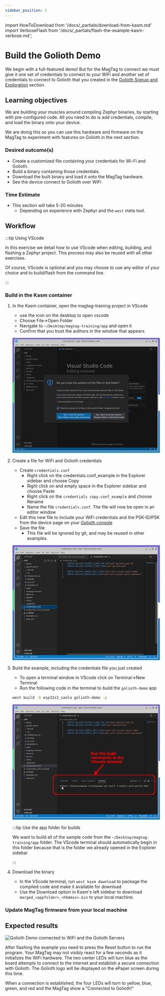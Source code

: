```yaml
---
sidebar_position: 2
---
```


import HowToDownload from '/docs/\_partials/download-from-kasm.md'
import VerboseFlash from '/docs/\_partials/flash-the-example-kasm-verbose.md';

# Build the Golioth Demo

We begin with a full-featured demo! But for the MagTag to connect we must give
it one set of credentials to connect to your WiFi and another set of
credentials to connect to Golioth that you created in the [Golioth Signup and
Exploration](/docs/golioth-intro/signup) section.

## Learning objectives

We are building your muscles around compiling Zephyr binaries, by starting with
pre-configured code. All you need to do is add credentials, compile, and load
the binary onto your device.

We are doing this so you can use this hardware and firmware on the MagTag to
experiment with features on Golioth in the next section.

### Desired outcome(s)

* Create a customized file containing your credentials for Wi-Fi and Golioth.
* Build a binary containing those credentials.
* Download the built binary and load it onto the MagTag hardware.
* See the device connect to Golioth over WiFi

### Time Estimate

* This section will take 5-20 minutes
  * Depending on experience with Zephyr and the `west` meta tool.

## Workflow

:::tip Using VScode

In this exercise we detail how to use VScode when editing, building, and
flashing a Zephyr project. This process may also be reused with all other
exercises.

Of course, VScode is optional and you may choose to use any editor of your
choice and to build/flash from the command line.

:::

### Build in the Kasm container

1. In the Kasm container, open the magtag-training project in VScode

    * use the icon on the desktop to open vscode
    * Choose File&rarr;Open Folder
    * Navigate to `~/Desktop/magtag-training/app` and open it
    * Confirm that you trust the authors in the window that appears

    ![Open magtag-training/app folder in VScode](assets/kasm-vscode-open-folder-trust.png)

2. Create a file for WiFi and Golioth credentials

    * Create `credentials.conf`
      * Right click on the credentials.conf_example in the Explorer sidebar and
        choose Copy
      * Right click on and empty space in the Explorer sidebar and choose Paste
      * Right click on the `credentials copy.conf_example` and choose Rename
      * Name the file `credentials.conf`. The file will now be open in an editor
        window
    * Edit this new file to include your WiFi credentials and the PSK-ID/PSK
      from the device page on your [Golioth
      console](https://console.golioth.io/)
    * Save the file
      * This file will be ignored by git, and may be reused in other examples.

    ![Create a credentials file](assets/kasm-vscode-credentials.png)

3. Build the example, including the credentials file you just created

    * To open a terminal window in VScode click on Terminal&rarr;New Terminal
    * Run the following code in the terminal to build the `golioth-demo` app

    ```bash
    west build -b esp32s2_saola golioth-demo -p
    ```

    ![Create a credentials file](assets/kasm-vscode-compile.png)

    :::tip Use the app folder for builds

    We want to build all of the sample code from the `~/Desktop/magtag-training/app`
    folder. The VScode terminal should automatically begin in this folder
    because that is the folder we already opened in the Explorer sidebar

    :::

4. Download the binary

    * In the VScode terminal, run `west kasm download` to package the compiled
      code and make it available for download
    * Use the Download option in Kasm's left sidebar to download
      `merged_<appfolder>_<hhmmss>.bin` to your local machine.

  <HowToDownload/>

### Update MagTag firmware from your local machine

<VerboseFlash/>

## Expected results

![Golioth Demo connected to WiFi and the Golioth Servers](assets/magtag-golioth-connected.jpg)

After flashing the example you need to press the Reset button to run the
program. Your MagTag may not visibly react for a few seconds as it initializes
the WiFi hardware. The two center LEDs will turn blue as the board attempts to
connect to the internet and establish a secure connection with Golioth. The
Golioth logo will be displayed on the ePaper screen during this time.

When a connection is established, the four LEDs will turn to yellow, blue,
green, and red and the MagTag show a "Connected to Golioth!"

